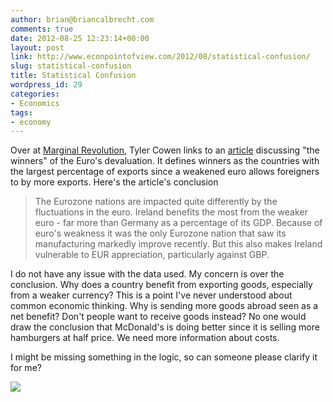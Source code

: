 ```yaml
---
author: brian@briancalbrecht.com
comments: true
date: 2012-08-25 12:23:14+00:00
layout: post
link: http://www.econpointofview.com/2012/08/statistical-confusion/
slug: statistical-confusion
title: Statistical Confusion
wordpress_id: 29
categories:
- Economics
tags:
- economy
---
```


Over at [Marginal Revolution](http://marginalrevolution.com/marginalrevolution/2012/08/which-countries-benefit-the-most-from-euro-depreciation.html?utm_source=feedburner&utm_medium=feed&utm_campaign=Feed%3A+marginalrevolution%2Ffeed+%28Marginal+Revolution%29&utm_content=Google+Reader), Tyler Cowen links to an [article](http://soberlook.com/) discussing "the winners" of the Euro's devaluation. It defines winners as the countries with the largest percentage of exports since a weakened euro allows foreigners to by more exports. Here's the article's conclusion


<blockquote>The Eurozone nations are impacted quite differently by the fluctuations in the euro. Ireland benefits the most from the weaker euro - far more than Germany as a percentage of its GDP. Because of euro's weakness it was the only Eurozone nation that saw its manufacturing markedly improve recently. But this also makes Ireland vulnerable to EUR appreciation, particularly against GBP.</blockquote>


I do not have any issue with the data used. My concern is over the conclusion. Why does a country benefit from exporting goods, especially from a weaker currency? This is a point I've never understood about common economic thinking. Why is sending more goods abroad seen as a net benefit? Don't people want to receive goods instead? No one would draw the conclusion that McDonald's is doing better since it is selling more hamburgers at half price. We need more information about costs.

I might be missing something in the logic, so can someone please clarify it for me?


![](http://img.zemanta.com/pixy.gif?x-id=97320fb7-6683-4c29-93c0-f29d5738f201)
